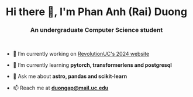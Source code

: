 <!--
**menamerai/menamerai** is a ✨ _special_ ✨ repository because its `README.md` (this file) appears on your GitHub profile.

Here are some ideas to get you started:

- 🔭 I’m currently working on ...
- 🌱 I’m currently learning ...
- 👯 I’m looking to collaborate on ...
- 🤔 I’m looking for help with ...
- 💬 Ask me about ...
- 📫 How to reach me: ...
- 😄 Pronouns: ...
- ⚡ Fun fact: ...
-->

<h1 align="center">Hi there 👋, I'm Phan Anh (Rai) Duong</h1>
<h3 align="center">An undergraduate Computer Science student</h3>
<br/>

- 🔭 I’m currently working on [RevolutionUC's 2024 website](https://github.com/RevolutionUC/revuc-astro-frontend)

- 🌱 I’m currently learning **pytorch, transformerlens and postgresql**

- 💬 Ask me about **astro, pandas and scikit-learn**

- 📫 Reach me at **[duongap@mail.uc.edu](mailto:duongap@mail.uc.edu)**
